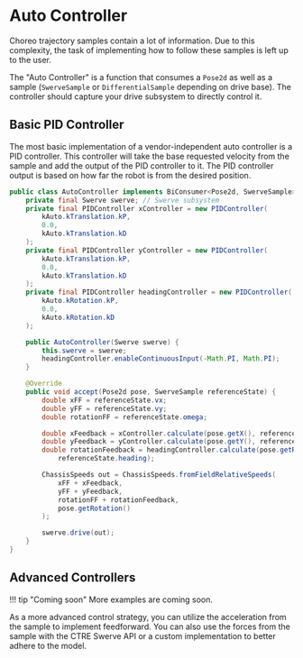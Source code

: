 # Auto Controller

Choreo trajectory samples contain a lot of information. Due to this complexity, the
task of implementing how to follow these samples is left up to the user.

The "Auto Controller" is a function that consumes a `Pose2d` as well as a sample (`SwerveSample` or `DifferentialSample` depending on drive base).
The controller should capture your drive subsystem to directly control it.

## Basic PID Controller

The most basic implementation of a vendor-independent auto controller is a PID controller.
This controller will take the base requested velocity from the sample and add the output of the PID controller to it.
The PID controller output is based on how far the robot is from the desired position.

```java
public class AutoController implements BiConsumer<Pose2d, SwerveSample> {
    private final Swerve swerve; // Swerve subsystem
    private final PIDController xController = new PIDController(
        kAuto.kTranslation.kP,
        0.0,
        kAuto.kTranslation.kD
    );
    private final PIDController yController = new PIDController(
        kAuto.kTranslation.kP,
        0.0,
        kAuto.kTranslation.kD
    );
    private final PIDController headingController = new PIDController(
        kAuto.kRotation.kP,
        0.0,
        kAuto.kRotation.kD
    );

    public AutoController(Swerve swerve) {
        this.swerve = swerve;
        headingController.enableContinuousInput(-Math.PI, Math.PI);
    }

    @Override
    public void accept(Pose2d pose, SwerveSample referenceState) {
        double xFF = referenceState.vx;
        double yFF = referenceState.vy;
        double rotationFF = referenceState.omega;

        double xFeedback = xController.calculate(pose.getX(), referenceState.x);
        double yFeedback = yController.calculate(pose.getY(), referenceState.y);
        double rotationFeedback = headingController.calculate(pose.getRotation().getRadians(),
            referenceState.heading);

        ChassisSpeeds out = ChassisSpeeds.fromFieldRelativeSpeeds(
            xFF + xFeedback,
            yFF + yFeedback,
            rotationFF + rotationFeedback,
            pose.getRotation()
        );

        swerve.drive(out);
    }
}
```

## Advanced Controllers
!!! tip "Coming soon"
      More examples are coming soon.

As a more advanced control strategy, you can utilize the acceleration from the sample to implement feedforward. You can also use the forces from the sample with the CTRE Swerve API or a custom implementation to better adhere to the model.
